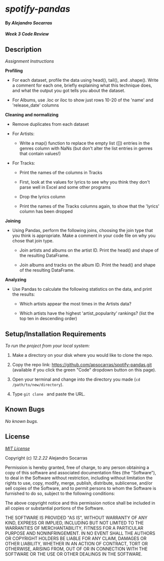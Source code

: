 # _spotify-pandas_

#### By _**Alejandro Socarras**_

#### _Week 3 Code Review_

## Description

_Assignment Instructions_

**Profiling**
* For each dataset, profile the data using head(), tail(), and .shape(). Write a comment for each one, briefly explaining what this technique does, and what the output you got tells you about the dataset.

* For Albums, use .loc or iloc to show just rows 10-20 of the 'name' and 'release_date' columns

**Cleaning and normalizing**

* Remove duplicates from each dataset

* For Artists:

    - Write a map() function to replace the empty list ([]) entries in the genres column with NaNs (but don't alter the list entries in genres that contain values!)

* For Tracks:

    - Print the names of the columns in Tracks

    - First, look at the values for lyrics to see why you think they don't parse well in Excel and some other programs

    - Drop the lyrics column

    - Print the names of the Tracks columns again, to show that the 'lyrics' column has been dropped
  
**Joining**

*  Using Pandas, perform the following joins, choosing the join type that you think is appropriate. Make a comment in your code file on why you chose that join type.

    - Join artists and albums on the artist ID. Print the head() and shape of the resulting DataFrame.

    - Join albums and tracks on the album ID. Print the head() and shape of the resulting DataFrame.

**Analyzing**

* Use Pandas to calculate the following statistics on the data, and print the results:

    - Which artists appear the most times in the Artists data?

    - Which artists have the highest 'artist_popularity' rankings? (list the top ten in descending order)

## Setup/Installation Requirements

_To run the project from your local system:_

1. Make a directory on your disk where you would like to clone the repo.

2. Copy the repo link: https://github.com/apsocarras/spotify-pandas.git (available if you click the green "Code" dropdown button on this page).

3. Open your terminal and change into the directory you made (`cd /path/to/new/directory`).

4. Type `git clone ` and paste the URL.

## Known Bugs

_No known bugs._

## License

_[MIT License](https://opensource.org/licenses/MIT)_

Copyright (c) _12.2.22_ Alejandro Socarras

Permission is hereby granted, free of charge, to any person obtaining a copy of this software and associated documentation files (the "Software"), to deal in the Software without restriction, including without limitation the rights to use, copy, modify, merge, publish, distribute, sublicense, and/or sell copies of the Software, and to permit persons to whom the Software is furnished to do so, subject to the following conditions:

The above copyright notice and this permission notice shall be included in all copies or substantial portions of the Software.

THE SOFTWARE IS PROVIDED "AS IS", WITHOUT WARRANTY OF ANY KIND, EXPRESS OR IMPLIED, INCLUDING BUT NOT LIMITED TO THE WARRANTIES OF MERCHANTABILITY, FITNESS FOR A PARTICULAR PURPOSE AND NONINFRINGEMENT. IN NO EVENT SHALL THE AUTHORS OR COPYRIGHT HOLDERS BE LIABLE FOR ANY CLAIM, DAMAGES OR OTHER LIABILITY, WHETHER IN AN ACTION OF CONTRACT, TORT OR OTHERWISE, ARISING FROM, OUT OF OR IN CONNECTION WITH THE SOFTWARE OR THE USE OR OTHER DEALINGS IN THE SOFTWARE.
